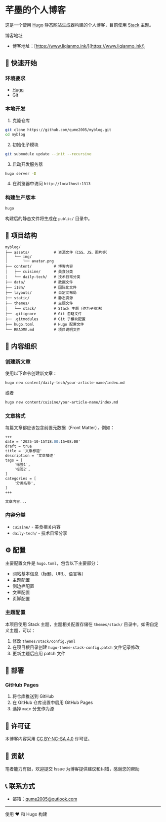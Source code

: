# 芊墨的个人博客

这是一个使用 [Hugo](https://gohugo.io/) 静态网站生成器构建的个人博客，目前使用 [Stack](https://github.com/CaiJimmy/hugo-theme-stack) 主题。

博客地址
- 博客地址：[https://www.liqianmo.ink/](https://www.liqianmo.ink/)

## 🚀 快速开始

### 环境要求

- [Hugo](https://gohugo.io/getting-started/installing/) 
- Git

### 本地开发

1. 克隆仓库

```bash
git clone https://github.com/qume2005/myblog.git
cd myblog
```

2. 初始化子模块

```bash
git submodule update --init --recursive
```

3. 启动开发服务器

```bash
hugo server -D
```

4. 在浏览器中访问 `http://localhost:1313`

### 构建生产版本

```bash
hugo
```

构建后的静态文件将生成在 `public/` 目录中。

## 📁 项目结构

```
myblog/
├── assets/           # 资源文件（CSS、JS、图片等）
│   └── img/
│       └── avatar.png
├── content/          # 博客内容
│   ├── cuisine/      # 美食分类
│   └── daily-tech/   # 技术日常分类
├── data/             # 数据文件
├── i18n/             # 国际化文件
├── layouts/          # 自定义布局
├── static/           # 静态资源
├── themes/           # 主题文件
│   └── stack/        # Stack 主题（作为子模块）
├── .gitignore        # Git 忽略文件
├── .gitmodules       # Git 子模块配置
├── hugo.toml         # Hugo 配置文件
└── README.md         # 项目说明文件
```

## 📝 内容组织

### 创建新文章

使用以下命令创建新文章：

```bash
hugo new content/daily-tech/your-article-name/index.md
```

或者

```bash
hugo new content/cuisine/your-article-name/index.md
```

### 文章格式

每篇文章都应该包含前置元数据（Front Matter），例如：

```markdown
+++
date = '2025-10-15T18:00:15+08:00'
draft = true
title = '文章标题'
description = '文章描述'
tags = [
    '标签1',
    '标签2',
]
categories = [
    '分类名称',
]
+++

文章内容...
```

### 内容分类

- `cuisine/` - 美食相关内容
- `daily-tech/` - 技术日常分享

## ⚙️ 配置

主要配置文件是 `hugo.toml`，包含以下主要部分：

- 网站基本信息（标题、URL、语言等）
- 主题配置
- 侧边栏配置
- 文章配置
- 页脚配置

### 主题配置

本项目使用 Stack 主题，主题相关配置存储在 `themes/stack/` 目录中。如需自定义主题，可以：

1. 修改 `themes/stack/config.yaml`
2. 在项目根目录创建 `hugo-theme-stack-config.patch` 文件记录修改
3. 更新主题后应用 patch 文件

## 🚀 部署

### GitHub Pages

1. 将仓库推送到 GitHub
2. 在 GitHub 仓库设置中启用 GitHub Pages
3. 选择 `main` 分支作为源

## 📜 许可证

本博客内容采用 [CC BY-NC-SA 4.0](https://www.liqianmo.ink/licenses/by-nc-sa/4.0/) 许可证。



## 🤝 贡献

笔者能力有限，欢迎提交 Issue 为博客提供建议和纠错，感谢您的帮助

## 📞 联系方式

- 邮箱：qume2005@outlook.com

---

使用 ❤️ 和 Hugo 构建
